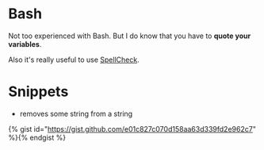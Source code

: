 # Bash

Not too experienced with Bash. But I do know that you have to __quote your variables__. 

Also it's really useful to use [SpellCheck](https://www.shellcheck.net).


# Snippets

- removes some string from a string

{% gist id="https://gist.github.com/e01c827c070d158aa63d339fd2e962c7" %}{% endgist %}
